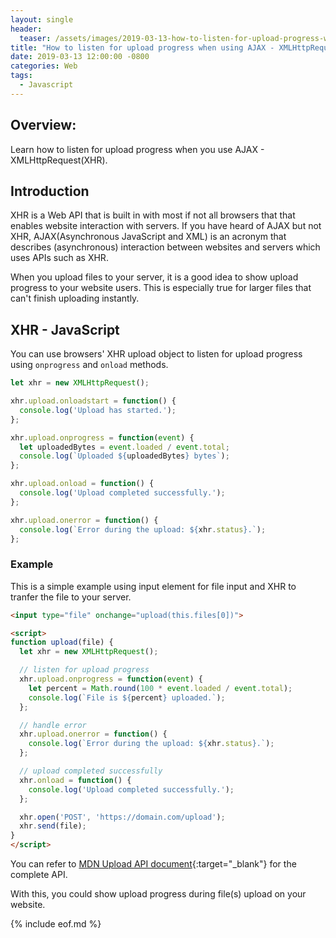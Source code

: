 ```yaml
---
layout: single
header:
  teaser: /assets/images/2019-03-13-how-to-listen-for-upload-progress-when-using-AJAX-XMLHttpRequest-XHR/client-server-interaction-ajax-xhr-fetch-2019-03-13.jpg
title: "How to listen for upload progress when using AJAX - XMLHttpRequest(XHR)?"
date: 2019-03-13 12:00:00 -0800
categories: Web
tags:
  - Javascript
---
```

## Overview:
Learn how to listen for upload progress when you use AJAX - XMLHttpRequest(XHR). 

## Introduction
XHR is a Web API that is built in with most if not all browsers that that enables website interaction with servers. If you have heard of AJAX but not XHR, AJAX(Asynchronous JavaScript and XML) is an acronym that describes (asynchronous) interaction between websites and servers which uses APIs such as XHR. 

When you upload files to your server, it is a good idea to show upload progress to your website users. This is especially true for larger files that can't finish uploading instantly.

## XHR - JavaScript
You can use browsers' XHR upload object to listen for upload progress using `onprogress` and `onload` methods.
```javascript
let xhr = new XMLHttpRequest();

xhr.upload.onloadstart = function() {
  console.log('Upload has started.');
};

xhr.upload.onprogress = function(event) {
  let uploadedBytes = event.loaded / event.total;
  console.log(`Uploaded ${uploadedBytes} bytes`);
};

xhr.upload.onload = function() {
  console.log('Upload completed successfully.');
};

xhr.upload.onerror = function() {
  console.log(`Error during the upload: ${xhr.status}.`);
};
```
### Example
This is a simple example using input element for file input and XHR to tranfer the file to your server. 
```html
<input type="file" onchange="upload(this.files[0])">

<script>
function upload(file) {
  let xhr = new XMLHttpRequest();

  // listen for upload progress
  xhr.upload.onprogress = function(event) {
    let percent = Math.round(100 * event.loaded / event.total);
    console.log(`File is ${percent} uploaded.`);
  };

  // handle error
  xhr.upload.onerror = function() {
    console.log(`Error during the upload: ${xhr.status}.`);
  };

  // upload completed successfully
  xhr.onload = function() {
    console.log('Upload completed successfully.');
  };

  xhr.open('POST', 'https://domain.com/upload');
  xhr.send(file);
}
</script>
```
You can refer to [MDN Upload API document](https://developer.mozilla.org/en-US/docs/Web/API/XMLHttpRequest/upload){:target="_blank"} for the complete API.

With this, you could show upload progress during file(s) upload on your website. 

{% include eof.md %}